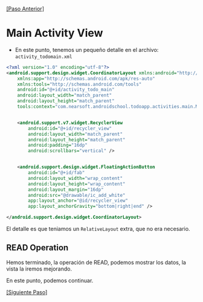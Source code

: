[\[Paso Anterior\]](07_add_new_fields_to_detail.md)

# Main Activity View

- En este punto, tenemos un pequeño detalle en el archivo: `activity_todomain.xml`

```xml
<?xml version="1.0" encoding="utf-8"?>
<android.support.design.widget.CoordinatorLayout xmlns:android="http://schemas.android.com/apk/res/android"
    xmlns:app="http://schemas.android.com/apk/res-auto"
    xmlns:tools="http://schemas.android.com/tools"
    android:id="@+id/activity_todo_main"
    android:layout_width="match_parent"
    android:layout_height="match_parent"
    tools:context="com.nearsoft.androidschool.todoapp.activities.main.MainActivity">


    <android.support.v7.widget.RecyclerView
        android:id="@+id/recycler_view"
        android:layout_width="match_parent"
        android:layout_height="match_parent"
        android:padding="16dp"
        android:scrollbars="vertical" />


    <android.support.design.widget.FloatingActionButton
        android:id="@+id/fab"
        android:layout_width="wrap_content"
        android:layout_height="wrap_content"
        android:layout_margin="16dp"
        android:src="@drawable/ic_add_white"
        app:layout_anchor="@id/recycler_view"
        app:layout_anchorGravity="bottom|right|end" />

</android.support.design.widget.CoordinatorLayout>
```
El detalle es que teniamos un `RelativeLayout` extra, que no era necesario.

## READ Operation

Hemos terminado, la operación de READ, podemos mostrar los datos, la vista la iremos mejorando.

En este punto, podemos continuar.

[\[Siguiente Paso\]](09_create_operation.md)
